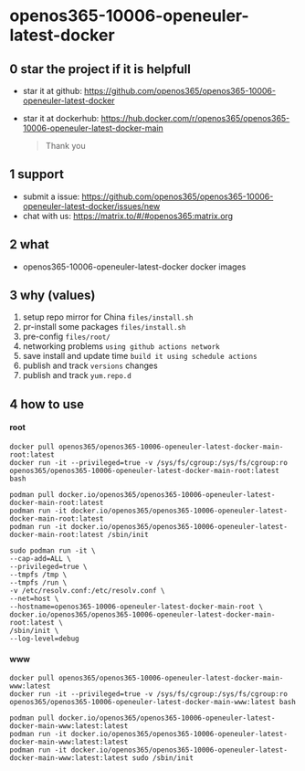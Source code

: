 # openos365-10006-openeuler-latest-docker

## 0 star the project if it is helpfull

* star it at github: https://github.com/openos365/openos365-10006-openeuler-latest-docker
* star it at dockerhub: https://hub.docker.com/r/openos365/openos365-10006-openeuler-latest-docker-main

  > Thank you

## 1 support

* submit a issue: https://github.com/openos365/openos365-10006-openeuler-latest-docker/issues/new
* chat with us: https://matrix.to/#/#openos365:matrix.org

## 2 what

* openos365-10006-openeuler-latest-docker docker images
  
## 3 why (values)

1. setup repo mirror for China `files/install.sh`
1. pr-install some packages `files/install.sh`
1. pre-config `files/root/`
1. networking problems `using github actions network`
1. save install and update time `build it using schedule actions`
1. publish and track `versions` changes
1. publish and track `yum.repo.d`

## 4 how to use

#### root
```
docker pull openos365/openos365-10006-openeuler-latest-docker-main-root:latest
docker run -it --privileged=true -v /sys/fs/cgroup:/sys/fs/cgroup:ro openos365/openos365-10006-openeuler-latest-docker-main-root:latest bash

podman pull docker.io/openos365/openos365-10006-openeuler-latest-docker-main-root:latest
podman run -it docker.io/openos365/openos365-10006-openeuler-latest-docker-main-root:latest
podman run -it docker.io/openos365/openos365-10006-openeuler-latest-docker-main-root:latest /sbin/init

sudo podman run -it \
--cap-add=ALL \
--privileged=true \
--tmpfs /tmp \
--tmpfs /run \
-v /etc/resolv.conf:/etc/resolv.conf \
--net=host \
--hostname=openos365-10006-openeuler-latest-docker-main-root \
docker.io/openos365/openos365-10006-openeuler-latest-docker-main-root:latest \
/sbin/init \
--log-level=debug

```
#### www

```
docker pull openos365/openos365-10006-openeuler-latest-docker-main-www:latest
docker run -it --privileged=true -v /sys/fs/cgroup:/sys/fs/cgroup:ro openos365/openos365-10006-openeuler-latest-docker-main-www:latest bash

podman pull docker.io/openos365/openos365-10006-openeuler-latest-docker-main-www:latest:latest
podman run -it docker.io/openos365/openos365-10006-openeuler-latest-docker-main-www:latest:latest
podman run -it docker.io/openos365/openos365-10006-openeuler-latest-docker-main-www:latest:latest sudo /sbin/init
```
